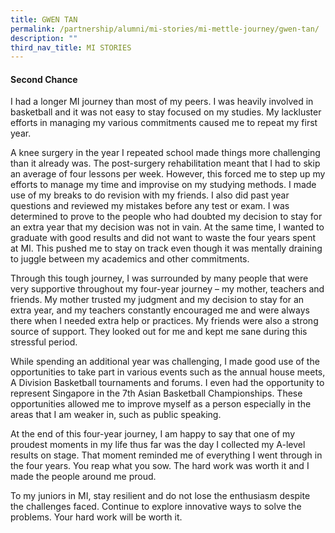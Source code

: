 ```yaml
---
title: GWEN TAN
permalink: /partnership/alumni/mi-stories/mi-mettle-journey/gwen-tan/
description: ""
third_nav_title: MI STORIES
---
```

<h4><strong>Second Chance</strong></h4>
<p>I had a longer MI journey than most of my peers. I was heavily involved in basketball and it was not easy to stay focused on my studies. My lackluster efforts in managing my various commitments caused me to repeat my first year.</p>
<p>A knee surgery in the year I repeated school made things more challenging than it already was. The post-surgery rehabilitation meant that I had to skip an average of four lessons per week. However, this forced me to step up my efforts to manage my time and improvise on my studying methods. I made use of my breaks to do revision with my friends. I also did past year questions and reviewed my mistakes before any test or exam. I was determined to prove to the people who had doubted my decision to stay for an extra year that my decision was not in vain. At the same time, I wanted to graduate with good results and did not want to waste the four years spent at MI. This pushed me to stay on track even though it was mentally draining to juggle between my academics and other commitments.</p>
<p>Through this tough journey, I was surrounded by many people that were very supportive throughout my four-year journey – my mother, teachers and friends. My mother trusted my judgment and my decision to stay for an extra year, and my teachers constantly encouraged me and were always there when I needed extra help or practices. My friends were also a strong source of support. They looked out for me and kept me sane during this stressful period.</p>
<p>While spending an additional year was challenging, I made good use of the opportunities to take part in various events such as the annual house meets, A Division Basketball tournaments and forums. I even had the opportunity to represent Singapore in the 7th Asian Basketball Championships. These opportunities allowed me to improve myself as a person especially in the areas that I am weaker in, such as public speaking.</p>
<p>At the end of this four-year journey, I am happy to say that one of my proudest moments in my life thus far was the day I collected my A-level results on stage. That moment reminded me of everything I went through in the four years. You reap what you sow. The hard work was worth it and I made the people around me proud.</p>
<p>To my juniors in MI, stay resilient and do not lose the enthusiasm despite the challenges faced. Continue to explore innovative ways to solve the problems. Your hard work will be worth it.</p>